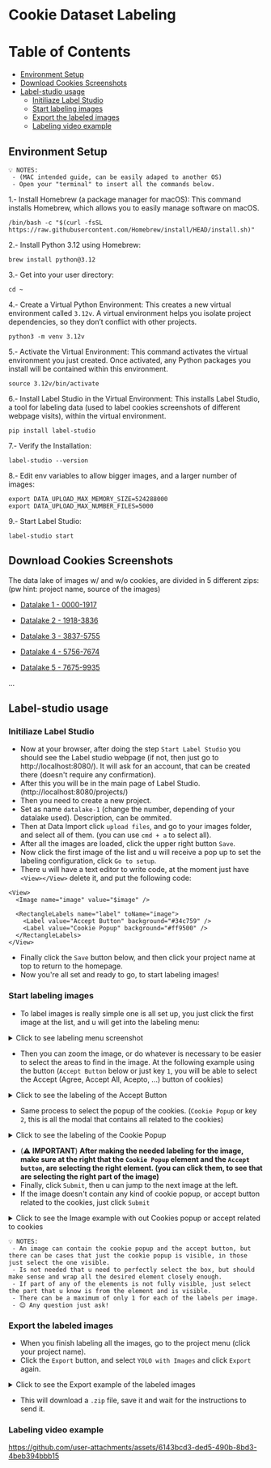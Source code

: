 # Cookie Dataset Labeling

# Table of Contents
- [Environment Setup](#environment-setup)
- [Download Cookies Screenshots](#download-cookies-screenshots)
- [Label-studio usage](#label-studio-usage)
  - [Initiliaze Label Studio](#initiliaze-label-studio)
  - [Start labeling images](#start-labeling-images)
  - [Export the labeled images](#export-the-labeled-images)
  - [Labeling video example](#labeling-video-example)


## Environment Setup
```
💡 NOTES:
 - (MAC intended guide, can be easily adaped to another OS)
 - Open your "terminal" to insert all the commands below.
```

1.- Install Homebrew (a package manager for macOS):
This command installs Homebrew, which allows you to easily manage software on macOS.
```
/bin/bash -c "$(curl -fsSL https://raw.githubusercontent.com/Homebrew/install/HEAD/install.sh)"
```

2.- Install Python 3.12 using Homebrew:
```
brew install python@3.12
```

3.- Get into your user directory:
```
cd ~
```

4.- Create a Virtual Python Environment:
This creates a new virtual environment called `3.12v`. A virtual environment helps you isolate project dependencies, so they don’t conflict with other projects.
```
python3 -m venv 3.12v
```

5.- Activate the Virtual Environment:
This command activates the virtual environment you just created. Once activated, any Python packages you install will be contained within this environment.
```
source 3.12v/bin/activate
```

6.- Install Label Studio in the Virtual Environment:
This installs Label Studio, a tool for labeling data (used to label cookies screenshots of different webpage visits), within the virtual environment.
```
pip install label-studio
```

7.- Verify the Installation:
```
label-studio --version
```

8.- Edit env variables to allow bigger images, and a larger number of images:
```
export DATA_UPLOAD_MAX_MEMORY_SIZE=524288000
export DATA_UPLOAD_MAX_NUMBER_FILES=5000
```

9.- Start Label Studio:
```
label-studio start
```

## Download Cookies Screenshots
The data lake of images w/ and w/o cookies, are divided in 5 different zips: (pw hint: project name, source of the images)

- [Datalake 1 - 0000-1917](https://drive.google.com/file/d/1-SmvTcPOPWJn-4P5eVEQgk2gfRZaNU1S/view?usp=drive_link)

- [Datalake 2 - 1918-3836](https://drive.google.com/file/d/1cd1H7AWRIJjhvC1vm9aRkNmQiaf__5fJ/view?usp=drive_link)

- [Datalake 3 - 3837-5755](https://drive.google.com/file/d/1jOHC81vIcPTAuhLJIopVBfMjSC8NHr-M/view?usp=drive_link)

- [Datalake 4 - 5756-7674](https://drive.google.com/file/d/10EWIsN16BHswO7P5qs7PdwxHWnYOglYz/view?usp=drive_link)

- [Datalake 5 - 7675-9935](https://drive.google.com/file/d/1ZDOym79G6voT0af1ATiXgK0EnhnExvZN/view?usp=drive_link)

...

## Label-studio usage

### Initiliaze Label Studio

- Now at your browser, after doing the step `Start Label Studio` you should see the Label studio webpage (if not, then just go to http://localhost:8080/). It will ask for an account, that can be created there (doesn't require any confirmation).
- After this you will be in the main page of Label Studio. (http://localhost:8080/projects/)
- Then you need to create a new project.
- Set as name `datalake-1` (change the number, depending of your datalake used). Description, can be ommited.
- Then at Data Import click `upload files`, and go to your images folder, and select all of them. (you can use `cmd + a` to select all).
- After all the images are loaded, click the upper right button `Save`.
- Now click the first image of the list and u will receive a pop up to set the labeling configuration, click `Go to setup`.
- There u will have a text editor to write code, at the moment just have `<View></View>` delete it, and put the following code:
```
<View>
  <Image name="image" value="$image" />
  
  <RectangleLabels name="label" toName="image">
    <Label value="Accept Button" background="#34c759" />
    <Label value="Cookie Popup" background="#ff9500" />
  </RectangleLabels>
</View>
```
- Finally click the `Save` button below, and then click your project name at top to return to the homepage.
- Now you're all set and ready to go, to start labeling images!

### Start labeling images
- To label images is really simple one is all set up, you just click the first image at the list, and u will get into the labeling menu:
<details>
<summary> Click to see labeling menu screenshot </summary>
 
 ![image](https://github.com/user-attachments/assets/f85097f3-4401-4664-9ee3-f4a087d673a8)

</details>

- Then you can zoom the image, or do whatever is necessary to be easier to select the areas to find in the image. At the following example using the button (`Accept Button` below or just key `1`, you will be able to select the Accept (Agree, Accept All, Acepto, ...) button of cookies)

<details>
<summary> Click to see the labeling of the Accept Button </summary>

 ![image](https://github.com/user-attachments/assets/855eb3a1-033d-44a2-8bda-812255e48755)

</details>

- Same process to select the popup of the cookies. (`Cookie Popup` or key `2`, this is all the modal that contains all related to the cookies)

<details>
<summary> Click to see the labeling of the Cookie Popup </summary>

![image](https://github.com/user-attachments/assets/2db8f238-ba3a-45f7-8e7e-d1f021bc1b35)

</details>

- (⚠️ **IMPORTANT**) **After making the needed labeling for the image, make sure at the right that the `Cookie Popup` element and the `Accept button`, are selecting the right element. (you can click them, to see that are selecting the right part of the image)**
- Finally, click `Submit`, then u can jump to the next image at the left.
- If the image doesn't contain any kind of cookie popup, or accept button related to the cookies, just click `Submit`

<details>
<summary> Click to see the Image example with out Cookies popup or accept related to cookies </summary>
 
![image](https://github.com/user-attachments/assets/d9512d34-cf0e-4048-848f-f4081fd07c88)

</details>

```
💡 NOTES:
 - An image can contain the cookie popup and the accept button, but there can be cases that just the cookie popup is visible, in those just select the one visible.
 - Is not needed that u need to perfectly select the box, but should make sense and wrap all the desired element closely enough.
 - If part of any of the elements is not fully visible, just select the part that u know is from the element and is visible.
 - There can be a maximum of only 1 for each of the labels per image.
 - 😊 Any question just ask!
```

### Export the labeled images
- When you finish labeling all the images, go to the project menu (click your project name).
- Click the `Export` button, and select `YOLO with Images` and click `Export` again.

<details>
<summary> Click to see the Export example of the labeled images </summary>
 
![image](https://github.com/user-attachments/assets/16e05acc-326f-4234-aaaf-dd1a4f37f34b)

</details>

- This will download a `.zip` file, save it and wait for the instructions to send it.

### Labeling video example

https://github.com/user-attachments/assets/6143bcd3-ded5-490b-8bd3-4beb394bbb15

